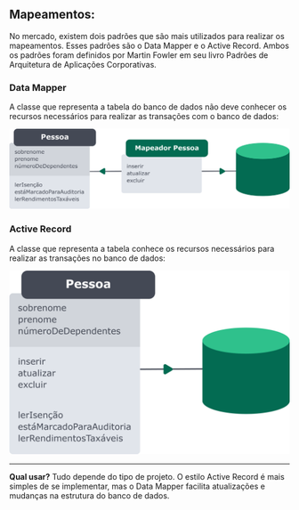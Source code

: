 ## Mapeamentos:
No mercado, existem dois padrões que são mais utilizados para realizar os mapeamentos. Esses padrões são o Data Mapper e o Active Record. Ambos os padrões foram definidos por Martin Fowler em seu livro Padrões de Arquitetura de Aplicações Corporativas.

### Data Mapper
A classe que representa a tabela do banco de dados não deve conhecer os recursos necessários para realizar as transações com o banco de dados:

![data mapper](./img/data_mapper.png)

### Active Record
A classe que representa a tabela conhece os recursos necessários para realizar as transações no banco de dados:

![active record](./img/active_record.png)

<hr />

**Qual usar?** Tudo depende do tipo de projeto. O estilo Active Record é mais simples de se implementar, mas o Data Mapper facilita atualizações e mudanças na estrutura do banco de dados.